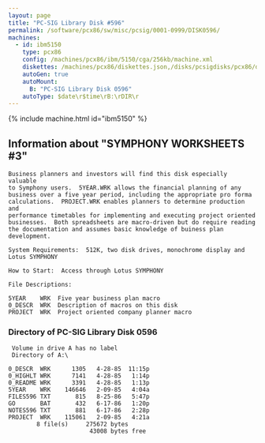 ```yaml
---
layout: page
title: "PC-SIG Library Disk #596"
permalink: /software/pcx86/sw/misc/pcsig/0001-0999/DISK0596/
machines:
  - id: ibm5150
    type: pcx86
    config: /machines/pcx86/ibm/5150/cga/256kb/machine.xml
    diskettes: /machines/pcx86/diskettes.json,/disks/pcsigdisks/pcx86/diskettes.json
    autoGen: true
    autoMount:
      B: "PC-SIG Library Disk 0596"
    autoType: $date\r$time\rB:\rDIR\r
---
```


{% include machine.html id="ibm5150" %}

## Information about "SYMPHONY WORKSHEETS #3"

    Business planners and investors will find this disk especially valuable
    to Symphony users.  5YEAR.WRK allows the financial planning of any
    business over a five year period, including the appropriate pro forma
    calculations.  PROJECT.WRK enables planners to determine production and
    performance timetables for implementing and executing project oriented
    businesses.  Both spreadsheets are macro-driven but do require reading
    the documentation and assumes basic knowledge of buiness plan
    development.
    
    System Requirements:  512K, two disk drives, monochrome display and
    Lotus SYMPHONY
    
    How to Start:  Access through Lotus SYMPHONY
    
    File Descriptions:
    
    5YEAR    WRK  Five year business plan macro
    0_DESCR  WRK  Description of macros on this disk
    PROJECT  WRK  Project oriented company planner macro

### Directory of PC-SIG Library Disk 0596

     Volume in drive A has no label
     Directory of A:\

    0_DESCR  WRK      1305   4-28-85  11:15p
    0_HIGHLT WRK      7141   4-28-85   1:14p
    0_README WRK      3391   4-28-85   1:13p
    5YEAR    WRK    146646   2-09-85   4:04a
    FILES596 TXT       815   8-25-86   5:47p
    GO       BAT       432   6-17-86   1:20p
    NOTES596 TXT       881   6-17-86   2:28p
    PROJECT  WRK    115061   2-09-85   4:21a
            8 file(s)     275672 bytes
                           43008 bytes free
